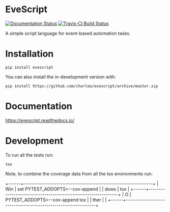 EveScript
=============

[![Documentation Status](https://readthedocs.org/projects/evescript/badge/?style=flat)](https://evescript.readthedocs.io/)
[![Travis-CI Build Status](https://api.travis-ci.com/charlee/evescript.svg?branch=master)](https://travis-ci.com/github/charlee/evescript)

A simple script language for event-based automation tasks.

# Installation

    pip install evescript

You can also install the in-development version with:

    pip install https://github.com/charlee/evescript/archive/master.zip

# Documentation

<https://evescript.readthedocs.io/>

# Development

To run all the tests run:

    tox

Note, to combine the coverage data from all the tox environments run:

+------+---------------------------------------------------------------+
| Win  |     set PYTEST_ADDOPTS=--cov-append                           |
| dows |     tox                                                       |
+------+---------------------------------------------------------------+
| O    |     PYTEST_ADDOPTS=--cov-append tox                           |
| ther |                                                               |
+------+---------------------------------------------------------------+
